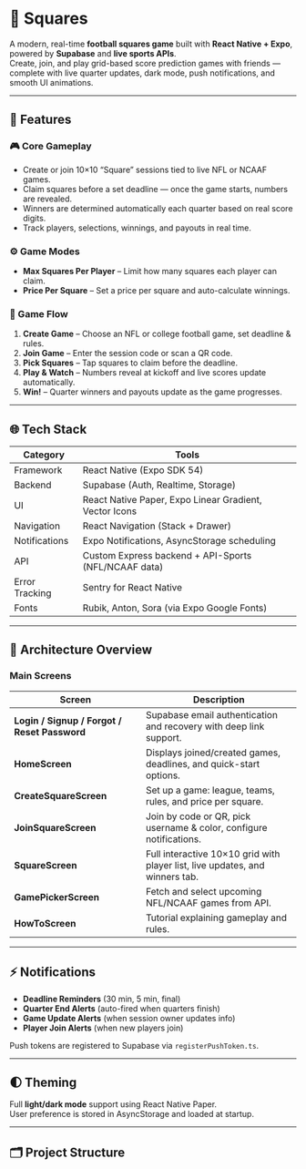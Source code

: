 # 🏈 Squares

A modern, real-time **football squares game** built with **React Native + Expo**, powered by **Supabase** and **live sports APIs**.  
Create, join, and play grid-based score prediction games with friends — complete with live quarter updates, dark mode, push notifications, and smooth UI animations.

---

## 📱 Features

### 🎮 Core Gameplay
- Create or join 10×10 “Square” sessions tied to live NFL or NCAAF games.
- Claim squares before a set deadline — once the game starts, numbers are revealed.
- Winners are determined automatically each quarter based on real score digits.
- Track players, selections, winnings, and payouts in real time.

### ⚙️ Game Modes
- **Max Squares Per Player** – Limit how many squares each player can claim.  
- **Price Per Square** – Set a price per square and auto-calculate winnings.

### 🧾 Game Flow
1. **Create Game** – Choose an NFL or college football game, set deadline & rules.  
2. **Join Game** – Enter the session code or scan a QR code.  
3. **Pick Squares** – Tap squares to claim before the deadline.  
4. **Play & Watch** – Numbers reveal at kickoff and live scores update automatically.  
5. **Win!** – Quarter winners and payouts update as the game progresses.

---

## 🌐 Tech Stack

| Category | Tools |
|-----------|-------|
| Framework | React Native (Expo SDK 54) |
| Backend | Supabase (Auth, Realtime, Storage) |
| UI | React Native Paper, Expo Linear Gradient, Vector Icons |
| Navigation | React Navigation (Stack + Drawer) |
| Notifications | Expo Notifications, AsyncStorage scheduling |
| API | Custom Express backend + API-Sports (NFL/NCAAF data) |
| Error Tracking | Sentry for React Native |
| Fonts | Rubik, Anton, Sora (via Expo Google Fonts) |

---

## 🧩 Architecture Overview

### Main Screens
| Screen | Description |
|--------|-------------|
| **Login / Signup / Forgot / Reset Password** | Supabase email authentication and recovery with deep link support. |
| **HomeScreen** | Displays joined/created games, deadlines, and quick-start options. |
| **CreateSquareScreen** | Set up a game: league, teams, rules, and price per square. |
| **JoinSquareScreen** | Join by code or QR, pick username & color, configure notifications. |
| **SquareScreen** | Full interactive 10×10 grid with player list, live updates, and winners tab. |
| **GamePickerScreen** | Fetch and select upcoming NFL/NCAAF games from API. |
| **HowToScreen** | Tutorial explaining gameplay and rules. |

---

## ⚡ Notifications

- **Deadline Reminders** (30 min, 5 min, final)
- **Quarter End Alerts** (auto-fired when quarters finish)
- **Game Update Alerts** (when session owner updates info)
- **Player Join Alerts** (when new players join)

Push tokens are registered to Supabase via `registerPushToken.ts`.

---

## 🌓 Theming

Full **light/dark mode** support using React Native Paper.  
User preference is stored in AsyncStorage and loaded at startup.

---

## 🗂️ Project Structure


